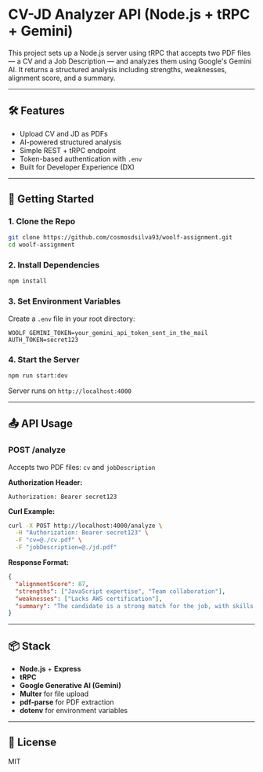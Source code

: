 # CV-JD Analyzer API (Node.js + tRPC + Gemini)

This project sets up a Node.js server using tRPC that accepts two PDF files — a CV and a Job Description — and analyzes them using Google's Gemini AI. It returns a structured analysis including strengths, weaknesses, alignment score, and a summary.

---

## 🛠 Features

- Upload CV and JD as PDFs
- AI-powered structured analysis
- Simple REST + tRPC endpoint
- Token-based authentication with `.env`
- Built for Developer Experience (DX)

---

## 🚀 Getting Started

### 1. Clone the Repo

```bash
git clone https://github.com/cosmosdsilva93/woolf-assignment.git
cd woolf-assignment
```

### 2. Install Dependencies

```bash
npm install
```

### 3. Set Environment Variables

Create a `.env` file in your root directory:

```env
WOOLF_GEMINI_TOKEN=your_gemini_api_token_sent_in_the_mail
AUTH_TOKEN=secret123
```

### 4. Start the Server

```bash
npm run start:dev

```

Server runs on `http://localhost:4000`

---

## 📤 API Usage

### POST /analyze

Accepts two PDF files: `cv` and `jobDescription`

**Authorization Header:**

```http
Authorization: Bearer secret123
```

**Curl Example:**

```bash
curl -X POST http://localhost:4000/analyze \
  -H "Authorization: Bearer secret123" \
  -F "cv=@./cv.pdf" \
  -F "jobDescription=@./jd.pdf"
```

**Response Format:**

```json
{
  "alignmentScore": 87,
  "strengths": ["JavaScript expertise", "Team collaboration"],
  "weaknesses": ["Lacks AWS certification"],
  "summary": "The candidate is a strong match for the job, with skills in frontend and backend."
}
```

---

## 📦 Stack

- **Node.js** + **Express**
- **tRPC**
- **Google Generative AI (Gemini)**
- **Multer** for file upload
- **pdf-parse** for PDF extraction
- **dotenv** for environment variables

---

## 📄 License

MIT
